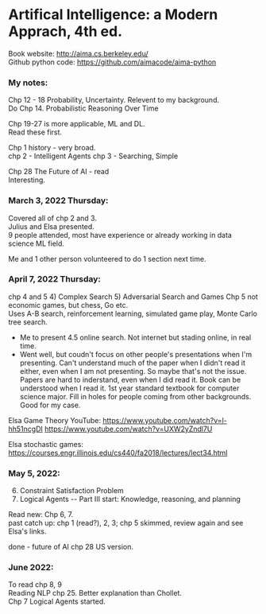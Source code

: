 # Artifical Intelligence: a Modern Apprach, 4th ed.  

Book website: http://aima.cs.berkeley.edu/  
Github python code: https://github.com/aimacode/aima-python  

### My notes: 

Chp 12 - 18 Probability, Uncertainty.  Relevent to my background.  
Do Chp 14. Probabilistic Reasoning Over Time 

Chp 19-27 is more applicable, ML and DL.  
Read these first.  

Chp 1 history - very broad.  
chp 2 - Intelligent Agents
chp 3 - Searching, Simple

Chp 28 The Future of AI - read  
Interesting. 

### March 3, 2022 Thursday:  
Covered all of chp 2 and 3.  
Julius and Elsa presented.  
9 people attended, most have experience or already working in data science ML field.  

Me and 1 other person volunteered to do 1 section next time.  

### April 7, 2022 Thursday:  
chp 4 and 5
4) Complex Search
5) Adversarial Search and Games
Chp 5 not economic games, but chess, Go etc.  
Uses A-B search, reinforcement learning, simulated game play, Monte Carlo tree search.  

 * Me to present 4.5 online search. Not internet but stading online, in real time. 
 * Went well, but coudn't focus on other people's presentations when I'm presenting.  Can't understand much of the paper when I didn't read it either, even when I am not presenting. So maybe that's not the issue.  Papers are hard to inderstand, even when I did read it.  Book can be understood when I read it.  1st year standard textbook for computer science major.  Fill in holes for people coming from other backgrounds.  Good for my case.   

Elsa Game Theory YouTube: https://www.youtube.com/watch?v=l-hh51ncgDI
https://www.youtube.com/watch?v=UXW2yZndl7U
 
Elsa stochastic games: 
https://courses.engr.illinois.edu/cs440/fa2018/lectures/lect34.html

### May 5, 2022:  
6) Constraint Satisfaction Problem  
7) Logical Agents -- Part III start: Knowledge, reasoning, and planning  

Read new: Chp 6, 7.  
past catch up: chp 1 (read?), 2, 3; 
chp 5 skimmed, review again and see Elsa's links.  

done - future of AI chp 28 US version.  

### June 2022:  
To read chp 8, 9  
Reading NLP chp 25.  Better explanation than Chollet.  
Chp 7 Logical Agents started.  
